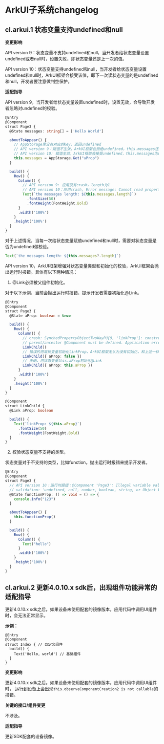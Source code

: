 # ArkUI子系统changelog

## cl.arkui.1 状态变量支持undefined和null

**变更影响**

API version 9：状态变量不支持undefined和null，当开发者给状态变量设置undefined或者null时，设置失败，即状态变量还是上一次的值。

API version 10：状态变量支持undefined和null，当开发者给状态变量设置undefined和null时，ArkUI框架会接受该值，即下一次读状态变量的是undefined和null，开发者要注意做判空保护。

**适配指导**

API version 9，当开发者给状态变量设置undefined时，设置无效，会导致开发者忽略对undefined的校验。
```ts
@Entry
@Component
struct Page3 {
  @State messages: string[] = ['Hello World']

  aboutToAppear() {
    // AppStorage里没有对应的key，返回undefined
    // API version 9：赋值不生效，ArkUI框架会拒绝undefined，this.messages还为其初始值['Hello World']
    // API version 10: 赋值生效，ArkUI框架会接受undefined，this.messages为undefined
    this.messages = AppStorage.Get("aProp")
  }

  build() {
    Row() {
      Column() {
        // API version 9: 应用没有crash，length为1 
        // API version 10：应用crash, Error message: Cannot read property length of undefined
        Text(`the messages length: ${this.messages.length}`)
          .fontSize(50)
          .fontWeight(FontWeight.Bold)
      }
      .width('100%')
    }
    .height('100%')
  }
}
```

对于上述情况，当每一次给状态变量赋值undefined和null时，需要对状态变量是否为undefined做校验。

```ts
Text(`the messages length: ${this.messages?.length}`)
```

API version 10，ArkUI框架增强对状态变量类型和初始化的校验，ArkUI框架会抛出运行时报错。具体有以下两种情况：
1. @Link必须被父组件初始化。

对于以下示例，当前会抛出运行时报错，提示开发者需要初始化@Link。
```ts
@Entry
@Component
struct Page3 {
  @State aProp: boolean = true

  build() {
    Row() {
      Column() {
        // crash: SynchedPropertyObjectTwoWayPU[9, 'linkProp']: constructor @Link/@Consume source variable in
        // parent/ancestor @Component must be defined. Application error!
        LinkChild()
        // 错误的用常规变量初始化linkProp，ArkUI框架无认为没有初始化，和上述一样的报错
        LinkChild({ aProp: false })
        // 正确，用状态变量this.aProp初始化@Link
        LinkChild({ aProp: this.aProp })
      }
      .width('100%')
    }
    .height('100%')
  }
}

@Component
struct LinkChild {
  @Link aProp: boolean

  build() {
    Text(`linkProp: ${this.aProp}`)
      .fontSize(50)
      .fontWeight(FontWeight.Bold)
  }
}
```

2. 校验状态变量不支持的类型。

状态变量对于不支持的类型，比如function，抛出运行时报错来提示开发者。
```ts
@Entry
@Component
struct Page3 {
  // API version 10：运行时报错：@Component 'Page3': Illegal variable value error with decorated variable @State/@Provide 'functionProp': failed
  // validation: 'undefined, null, number, boolean, string, or Object but not function, attempt to assign value type: 'function', 
  @State functionProp: () => void = () => {
    console.info("123")
  }

  aboutToAppear() {
    this.functionProp()
  }

  build() {
    Row() {
      Column() {
        Text("hello")
      }
      .width('100%')
    }
    .height('100%')
  }
}
```

## cl.arkui.2 更新4.0.10.x sdk后，出现组件功能异常的适配指导
更新4.0.10.x sdk之后，如果设备未使用配套的镜像版本，应用代码中调用UI组件时，会无法正常显示。

**示例：**

```
@Entry
@Component
struct Index { // 自定义组件
  build() {
    Text('Hello, world') // 基础组件
  }
}
```

**变更影响**

更新4.0.10.x sdk之后，如果设备未使用配套的镜像版本，应用代码中调用UI组件时，
运行到设备上会出现`this.observeComponentCreation2 is not callable`的报错。

**关键的接口/组件变更**

不涉及。

**适配指导**

更新SDK配套的设备镜像。
